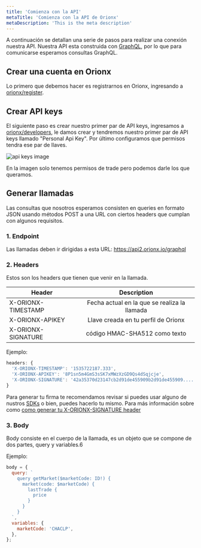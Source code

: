 ```yaml
---
title: 'Comienza con la API'
metaTitle: 'Comienza con la API de Orionx'
metaDescription: 'This is the meta description'
---
```


A continuación se detallan una serie de pasos para realizar una conexión nuestra API.
Nuestra API esta construida con [GraphQL](https://graphql.org/), por lo que para comunicarse esperamos consultas GraphQL.

## Crear una cuenta en Orionx

Lo primero que debemos hacer es registrarnos en Orionx, ingresando a [orionx/register](https://orionx.com/register).

## Crear API keys

El siguiente paso es crear nuestro primer par de API keys, ingresamos a [orionx/developers](https://orionx.com/developers/keys), le damos crear y tendremos nuestro primer par de API keys llamado "Personal Api Key". Por último configuramos que permisos tendra ese par de llaves.

![api keys image](/docs/assets/api-keys-created.png)

En la imagen solo tenemos permisos de trade pero podemos darle los que queramos.

## Generar llamadas

Las consultas que nosotros esperamos consisten en queries en formato JSON usando métodos POST a una URL con ciertos headers que cumplan con algunos requisitos.

### 1. Endpoint

Las llamadas deben ir dirigidas a esta URL: https://api2.orionx.io/graphql

### 2. Headers

Estos son los headers que tienen que venir en la llamada.

| Header             |                 Description                  |
| ------------------ | :------------------------------------------: |
| X-ORIONX-TIMESTAMP | Fecha actual en la que se realiza la llamada |
| X-ORIONX-APIKEY    |     Llave creada en tu perfil de Orionx      |
| X-ORIONX-SIGNATURE |        código HMAC-SHA512 como texto         |

Ejemplo:

```js
headers: {
  'X-ORIONX-TIMESTAMP': '1535722187.333',
  'X-ORIONX-APIKEY': '8P1sn5m4GmS3sSK7xMWzXzGD9Qs4dSqjcje',
  'X-ORIONX-SIGNATURE': '42a35370d23147cb2d91de455909b2d91de455909.....'
}
```

Para generar tu firma te recomendamos revisar si puedes usar alguno de nustros [SDKs]() o bien, puedes hacerlo tu mismo.
Para más información sobre como [como generar tu X-ORIONX-SIGNATURE header](/docs/generateSignature.html)

### 3. Body

Body consiste en el cuerpo de la llamada, es un objeto que se compone de dos partes, query y variables.6

Ejemplo:

```js
body = {
  query: `
    query getMarket($marketCode: ID!) {
      market(code: $marketCode) {
        lastTrade {
          price
        }
      }
    }
  `,
  variables: {
    marketCode: 'CHACLP',
  },
};
```
